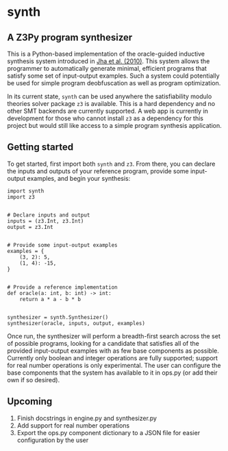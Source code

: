 # synth

## A Z3Py program synthesizer

This is a Python-based implementation of the oracle-guided inductive synthesis system introduced in [Jha et al. (2010)](https://dl.acm.org/doi/pdf/10.1145/1806799.1806833). This system allows the programmer to automatically generate
minimal, efficient programs that satisfy some set of input-output examples. Such a system could potentially be used for
simple program deobfuscation as well as program optimization.

In its current state, `synth` can be used anywhere the satisfiability modulo theories solver package `z3` is available.
This is a hard dependency and no other SMT backends are currently supported. A web app is currently in development for
those who cannot install `z3` as a dependency for this project but would still like access to a simple program synthesis
application.

## Getting started

To get started, first import both `synth` and `z3`. From there, you can declare the inputs and outputs of your reference
program, provide some input-output examples, and begin your synthesis:

```
import synth
import z3


# Declare inputs and output
inputs = (z3.Int, z3.Int)
output = z3.Int


# Provide some input-output examples
examples = {
    (3, 2): 5,
    (1, 4): -15,
}


# Provide a reference implementation
def oracle(a: int, b: int) -> int:
    return a * a - b * b


synthesizer = synth.Synthesizer()
synthesizer(oracle, inputs, output, examples)
```

Once run, the synthesizer will perform a breadth-first search across the set of possible programs, looking for a
candidate that satisfies all of the provided input-output examples with as few base components as possible. Currently
only boolean and integer operations are fully supported; support for real number operations is only experimental. The
user can configure the base components that the system has available to it in ops.py (or add their own if so desired).

## Upcoming

1. Finish docstrings in engine.py and synthesizer.py
2. Add support for real number operations
3. Export the ops.py component dictionary to a JSON file for easier configuration by the user
